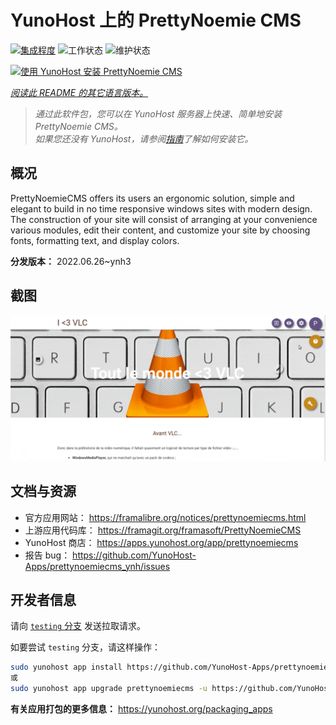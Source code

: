 <!--
注意：此 README 由 <https://github.com/YunoHost/apps/tree/master/tools/readme_generator> 自动生成
请勿手动编辑。
-->

# YunoHost 上的 PrettyNoemie CMS

[![集成程度](https://dash.yunohost.org/integration/prettynoemiecms.svg)](https://dash.yunohost.org/appci/app/prettynoemiecms) ![工作状态](https://ci-apps.yunohost.org/ci/badges/prettynoemiecms.status.svg) ![维护状态](https://ci-apps.yunohost.org/ci/badges/prettynoemiecms.maintain.svg)

[![使用 YunoHost 安装 PrettyNoemie CMS](https://install-app.yunohost.org/install-with-yunohost.svg)](https://install-app.yunohost.org/?app=prettynoemiecms)

*[阅读此 README 的其它语言版本。](./ALL_README.md)*

> *通过此软件包，您可以在 YunoHost 服务器上快速、简单地安装 PrettyNoemie CMS。*  
> *如果您还没有 YunoHost，请参阅[指南](https://yunohost.org/install)了解如何安装它。*

## 概况

PrettyNoemieCMS offers its users an ergonomic solution, simple and elegant to build in no time responsive windows sites with modern design.
The construction of your site will consist of arranging at your convenience various modules, edit their content, and customize your site by choosing fonts, formatting text, and display colors.


**分发版本：** 2022.06.26~ynh3

## 截图

![PrettyNoemie CMS 的截图](./doc/screenshots/pages-framasite-theme-light.gif)

## 文档与资源

- 官方应用网站： <https://framalibre.org/notices/prettynoemiecms.html>
- 上游应用代码库： <https://framagit.org/framasoft/PrettyNoemieCMS>
- YunoHost 商店： <https://apps.yunohost.org/app/prettynoemiecms>
- 报告 bug： <https://github.com/YunoHost-Apps/prettynoemiecms_ynh/issues>

## 开发者信息

请向 [`testing` 分支](https://github.com/YunoHost-Apps/prettynoemiecms_ynh/tree/testing) 发送拉取请求。

如要尝试 `testing` 分支，请这样操作：

```bash
sudo yunohost app install https://github.com/YunoHost-Apps/prettynoemiecms_ynh/tree/testing --debug
或
sudo yunohost app upgrade prettynoemiecms -u https://github.com/YunoHost-Apps/prettynoemiecms_ynh/tree/testing --debug
```

**有关应用打包的更多信息：** <https://yunohost.org/packaging_apps>
